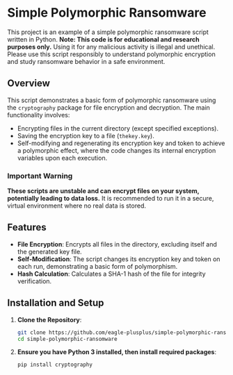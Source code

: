 # Simple Polymorphic Ransomware

This project is an example of a simple polymorphic ransomware script written in Python. **Note: This code is for educational and research purposes only.** Using it for any malicious activity is illegal and unethical. Please use this script responsibly to understand polymorphic encryption and study ransomware behavior in a safe environment.

## Overview

This script demonstrates a basic form of polymorphic ransomware using the `cryptography` package for file encryption and decryption. The main functionality involves:
- Encrypting files in the current directory (except specified exceptions).
- Saving the encryption key to a file (`thekey.key`).
- Self-modifying and regenerating its encryption key and token to achieve a polymorphic effect, where the code changes its internal encryption variables upon each execution.

### Important Warning

**These scripts are unstable and can encrypt files on your system, potentially leading to data loss.** It is recommended to run it in a secure, virtual environment where no real data is stored.

## Features

- **File Encryption**: Encrypts all files in the directory, excluding itself and the generated key file.
- **Self-Modification**: The script changes its encryption key and token on each run, demonstrating a basic form of polymorphism.
- **Hash Calculation**: Calculates a SHA-1 hash of the file for integrity verification.

## Installation and Setup

1. **Clone the Repository**:
   ```bash
   git clone https://github.com/eagle-plusplus/simple-polymorphic-ransomware.git
   cd simple-polymorphic-ransomware
    ```
2. **Ensure you have Python 3 installed, then install required packages**:
    ```bash
    pip install cryptography
    ```
